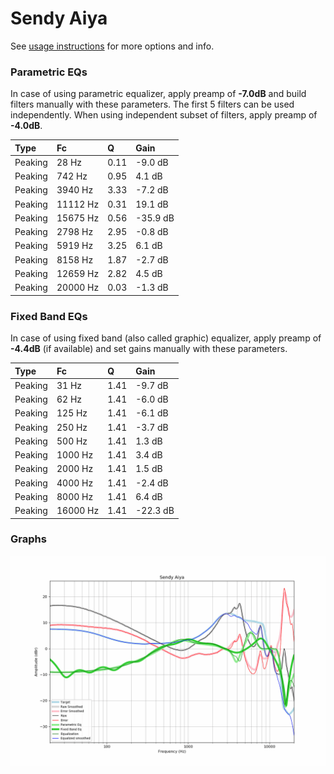 # Sendy Aiya
See [usage instructions](https://github.com/jaakkopasanen/AutoEq#usage) for more options and info.

### Parametric EQs
In case of using parametric equalizer, apply preamp of **-7.0dB** and build filters manually
with these parameters. The first 5 filters can be used independently.
When using independent subset of filters, apply preamp of **-4.0dB**.

| Type    | Fc       |    Q | Gain     |
|:--------|:---------|:-----|:---------|
| Peaking | 28 Hz    | 0.11 | -9.0 dB  |
| Peaking | 742 Hz   | 0.95 | 4.1 dB   |
| Peaking | 3940 Hz  | 3.33 | -7.2 dB  |
| Peaking | 11112 Hz | 0.31 | 19.1 dB  |
| Peaking | 15675 Hz | 0.56 | -35.9 dB |
| Peaking | 2798 Hz  | 2.95 | -0.8 dB  |
| Peaking | 5919 Hz  | 3.25 | 6.1 dB   |
| Peaking | 8158 Hz  | 1.87 | -2.7 dB  |
| Peaking | 12659 Hz | 2.82 | 4.5 dB   |
| Peaking | 20000 Hz | 0.03 | -1.3 dB  |

### Fixed Band EQs
In case of using fixed band (also called graphic) equalizer, apply preamp of **-4.4dB**
(if available) and set gains manually with these parameters.

| Type    | Fc       |    Q | Gain     |
|:--------|:---------|:-----|:---------|
| Peaking | 31 Hz    | 1.41 | -9.7 dB  |
| Peaking | 62 Hz    | 1.41 | -6.0 dB  |
| Peaking | 125 Hz   | 1.41 | -6.1 dB  |
| Peaking | 250 Hz   | 1.41 | -3.7 dB  |
| Peaking | 500 Hz   | 1.41 | 1.3 dB   |
| Peaking | 1000 Hz  | 1.41 | 3.4 dB   |
| Peaking | 2000 Hz  | 1.41 | 1.5 dB   |
| Peaking | 4000 Hz  | 1.41 | -2.4 dB  |
| Peaking | 8000 Hz  | 1.41 | 6.4 dB   |
| Peaking | 16000 Hz | 1.41 | -22.3 dB |

### Graphs
![](./Sendy%20Aiya.png)